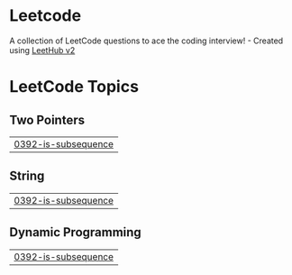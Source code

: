 # Leetcode
A collection of LeetCode questions to ace the coding interview! - Created using [LeetHub v2](https://github.com/arunbhardwaj/LeetHub-2.0)

<!---LeetCode Topics Start-->
# LeetCode Topics
## Two Pointers
|  |
| ------- |
| [0392-is-subsequence](https://github.com/venu0807/Leetcode/tree/master/0392-is-subsequence) |
## String
|  |
| ------- |
| [0392-is-subsequence](https://github.com/venu0807/Leetcode/tree/master/0392-is-subsequence) |
## Dynamic Programming
|  |
| ------- |
| [0392-is-subsequence](https://github.com/venu0807/Leetcode/tree/master/0392-is-subsequence) |
<!---LeetCode Topics End-->